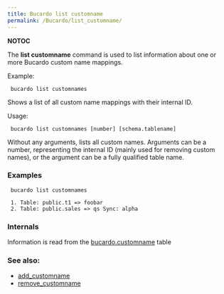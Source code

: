 ```yaml
---
title: Bucardo list customname
permalink: /Bucardo/list_customname/
---
```


__NOTOC__

The **list customname** command is used to list information about one or more Bucardo custom name mappings.

Example:

` bucardo list customnames`

Shows a list of all custom name mappings with their internal ID.

Usage:

` bucardo list customnames [number] [schema.tablename]`

Without any arguments, lists all custom names. Arguments can be a number, representing the internal ID (mainly used for removing custom names), or the argument can be a fully qualified table name.

### Examples

` bucardo list customnames`

` 1. Table: public.t1 => foobar`
` 2. Table: public.sales => qs Sync: alpha`

### Internals

Information is read from the [bucardo.customname](/bucardo.customname "wikilink") table

### See also:

-   [add_customname](/Bucardo/add_customname "wikilink")
-   [remove_customname](/Bucardo/remove_customname "wikilink")
